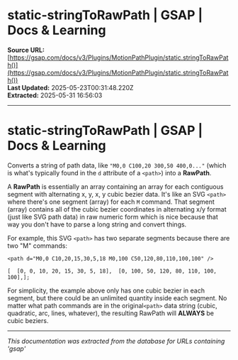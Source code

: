 # static-stringToRawPath | GSAP | Docs & Learning

**Source URL:** [https://gsap.com/docs/v3/Plugins/MotionPathPlugin/static.stringToRawPath()](https://gsap.com/docs/v3/Plugins/MotionPathPlugin/static.stringToRawPath())  
**Last Updated:** 2025-05-23T00:31:48.220Z  
**Extracted:** 2025-05-31 16:56:03

---

# static-stringToRawPath | GSAP | Docs & Learning

Converts a string of path data, like `"M0,0 C100,20 300,50 400,0..."` (which is what's typically found in the `d` attribute of a `<path>`) into a **RawPath**.

A **RawPath** is essentially an array containing an array for each contiguous segment with alternating x, y, x, y cubic bezier data. It's like an SVG `<path>` where there's one segment (array) for each `M` command. That segment (array) contains all of the cubic bezier coordinates in alternating x/y format (just like SVG path data) in raw numeric form which is nice because that way you don't have to parse a long string and convert things.

For example, this SVG `<path>` has two separate segments because there are two "M" commands:

```
<path d="M0,0 C10,20,15,30,5,18 M0,100 C50,120,80,110,100,100" />
```

```
[  [0, 0, 10, 20, 15, 30, 5, 18],  [0, 100, 50, 120, 80, 110, 100, 100],];
```

For simplicity, the example above only has one cubic bezier in each segment, but there could be an unlimited quantity inside each segment. No matter what path commands are in the original`<path>` data string (cubic, quadratic, arc, lines, whatever), the resulting RawPath will **ALWAYS** be cubic beziers.

---

*This documentation was extracted from the database for URLs containing 'gsap'*
